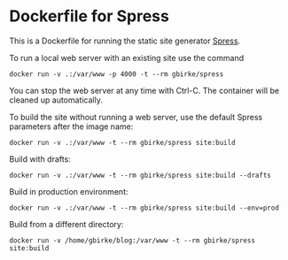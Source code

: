 # Dockerfile for Spress

This is a Dockerfile for running the static site generator [Spress](http://spress.yosymfony.com/).

To run a local web server with an existing site use the command

    docker run -v .:/var/www -p 4000 -t --rm gbirke/spress

You can stop the web server at any time with Ctrl-C. The container will be cleaned up automatically.

To build the site without running a web server, use the default Spress parameters after the image name:

    docker run -v .:/var/www -t --rm gbirke/spress site:build

Build with drafts:

    docker run -v .:/var/www -t --rm gbirke/spress site:build --drafts

Build in production environment:

    docker run -v .:/var/www -t --rm gbirke/spress site:build --env=prod

Build from a different directory:

    docker run -v /home/gbirke/blog:/var/www -t --rm gbirke/spress site:build
